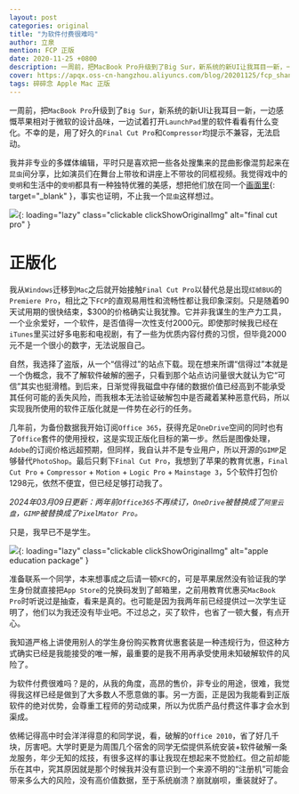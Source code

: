 ```yaml
---
layout: post
categories: original
title: "为软件付费很难吗"
author: 立泉
mention: FCP 正版
date: 2020-11-25 +0800
description: 一周前，把MacBook Pro升级到了Big Sur，新系统的新UI让我耳目一新，一边感慨苹果相对于微软的设计品味，一边试着打开LaunchPad里的软件看看有什么变化。不幸的是，用了好久的Final Cut Pro和Compressor均提示不兼容，无法启动。
cover: https://apqx.oss-cn-hangzhou.aliyuncs.com/blog/20201125/fcp_shantaohong.jpg
tags: 碎碎念 Apple Mac 正版
---
```


一周前，把`MacBook Pro`升级到了`Big Sur`，新系统的新UI让我耳目一新，一边感慨苹果相对于微软的设计品味，一边试着打开`LaunchPad`里的软件看看有什么变化。不幸的是，用了好久的`Final Cut Pro`和`Compressor`均提示不兼容，无法启动。

我并非专业的多媒体编辑，平时只是喜欢把一些各处搜集来的昆曲影像混剪起来在`昆虫`间分享，比如演员们在舞台上带妆和讲座上不带妆的同框视频。我觉得戏中的`雯明`和生活中的`雯明`都具有一种独特优雅的美感，想把他们放在同一个[画面里](https://www.bilibili.com/video/BV1KF411L73D){: target="_blank" }，事实也证明，不止我一个`昆虫`这样想过。

![](https://apqx.oss-cn-hangzhou.aliyuncs.com/blog/20201125/fcp_shantaohong.jpg){: loading="lazy" class="clickable clickShowOriginalImg" alt="final cut pro" }

# 正版化

我从`Windows`迁移到`Mac`之后就开始接触`Final Cut Pro`以替代总是出现`红帧BUG`的`Premiere Pro`，相比之下`FCP`的直观易用性和流畅性都让我印象深刻。只是随着90天试用期的很快结束，$300的价格确实让我犹豫。它并非我谋生的生产力工具，一个业余爱好，一个软件，是否值得一次性支付2000元。即使那时候我已经在`iTunes`里买过好多电影和电视剧，有了一些为优质内容付费的习惯，但毕竟2000元不是一个很小的数字，无法说服自己。

自然，我选择了盗版，从一个“信得过”的站点下载。现在想来所谓“信得过”本就是一个伪概念，我不了解软件破解的圈子，只看到那个站点访问量很大就认为它“可信”其实也挺滑稽。到后来，日渐觉得我磁盘中存储的数据价值已经高到不能承受其任何可能的丢失风险，而我根本无法验证破解包中是否藏着某种恶意代码，所以实现我所使用的软件正版化就是一件势在必行的任务。

几年前，为备份数据我开始订阅`Office 365`，获得充足`OneDrive`空间的同时也有了`Office`套件的使用授权，这是实现正版化目标的第一步。然后是图像处理，`Adobe`的订阅价格远超预期，但同样，我自认并不是专业用户，所以开源的`GIMP`足够替代`PhotoShop`。最后只剩下`Final Cut Pro`，我想到了苹果的教育优惠，`Final Cut Pro` + `Compressor` + `Motion` + `Logic Pro` + `Mainstage 3`，5个软件打包价1298元，依然不便宜，但已经足够打动我了。

*2024年03月09日更新：两年前`Office365`不再续订，`OneDrive`被替换成了`阿里云盘`，`GIMP`被替换成了`PixelMator Pro`。*

只是，我早已不是学生。

![](https://apqx.oss-cn-hangzhou.aliyuncs.com/blog/20201125/fcp_jiaoyu.jpg){: loading="lazy" class="clickable clickShowOriginalImg" alt="apple education package" }

准备联系一个同学，本来想事成之后请一顿`KFC`的，可是苹果居然没有验证我的学生身份就直接把`App Store`的兑换码发到了邮箱里，之前用教育优惠买`MacBook Pro`时听说过是抽查，看来是真的。也可能是因为我两年前已经提供过一次学生证明了，他们以为我还没有毕业吧。不过总之，买了软件，也省了一顿大餐，有点开心。

我知道严格上讲使用别人的学生身份购买教育优惠套装是一种违规行为，但这种方式确实已经是我能接受的唯一解，最重要的是我不用再承受使用未知破解软件的风险了。

为软件付费很难吗？是的，从我的角度，高昂的售价，非专业的用途，很难，我觉得我这样已经是做到了大多数人不愿意做的事。另一方面，正是因为我能看到正版软件的绝对优势，会尊重工程师的劳动成果，所以为优质产品付费这件事才会水到渠成。

依稀记得高中时会洋洋得意的和同学说，看，破解的`Office 2010`，省了好几千块，厉害吧。大学时更是为周围几个宿舍的同学无偿提供系统安装+软件破解一条龙服务，年少无知的炫技，有很多这样的事让我现在想起来不觉脸红。但之前却能乐在其中，究其原因就是那个时候我并没有意识到一个来源不明的“注册机”可能会带来多么大的风险，没有高价值数据，至于系统崩溃？崩就崩呗，重装就好了。
